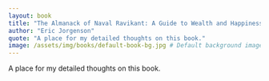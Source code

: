 ```yaml
---
layout: book
title: "The Almanack of Naval Ravikant: A Guide to Wealth and Happiness"
author: "Eric Jorgenson"
quote: "A place for my detailed thoughts on this book."
image: /assets/img/books/default-book-bg.jpg # Default background image
---
```


A place for my detailed thoughts on this book.
